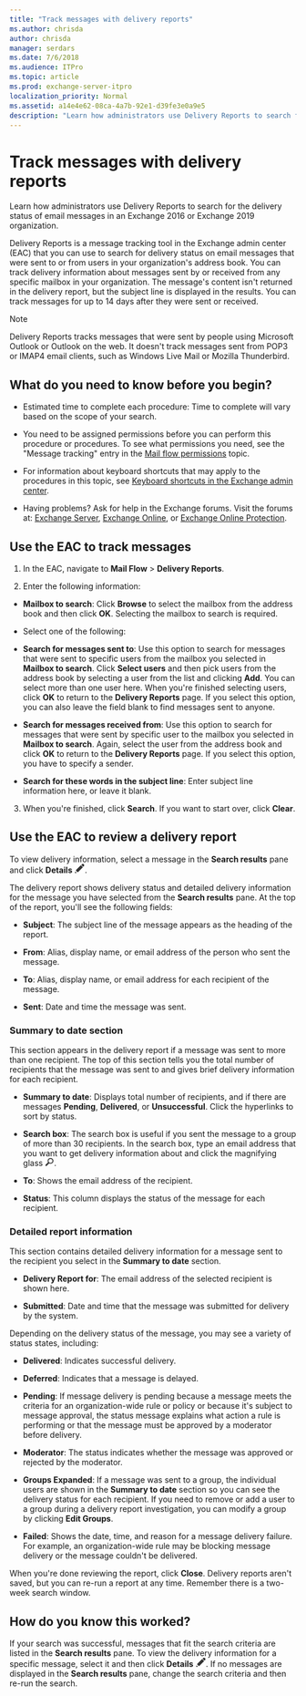 ```yaml
---
title: "Track messages with delivery reports"
ms.author: chrisda
author: chrisda
manager: serdars
ms.date: 7/6/2018
ms.audience: ITPro
ms.topic: article
ms.prod: exchange-server-itpro
localization_priority: Normal
ms.assetid: a14e4e62-08ca-4a7b-92e1-d39fe3e0a9e5
description: "Learn how administrators use Delivery Reports to search for the delivery status of email messages in an Exchange Server organization."
---
```


# Track messages with delivery reports

Learn how administrators use Delivery Reports to search for the delivery status of email messages in an Exchange 2016 or Exchange 2019 organization.
  
Delivery Reports is a message tracking tool in the Exchange admin center (EAC) that you can use to search for delivery status on email messages that were sent to or from users in your organization's address book. You can track delivery information about messages sent by or received from any specific mailbox in your organization. The message's content isn't returned in the delivery report, but the subject line is displayed in the results. You can track messages for up to 14 days after they were sent or received.
  
> [!NOTE]
> Delivery Reports tracks messages that were sent by people using Microsoft Outlook or Outlook on the web. It doesn't track messages sent from POP3 or IMAP4 email clients, such as Windows Live Mail or Mozilla Thunderbird.
  
## What do you need to know before you begin?

- Estimated time to complete each procedure: Time to complete will vary based on the scope of your search.
    
- You need to be assigned permissions before you can perform this procedure or procedures. To see what permissions you need, see the "Message tracking" entry in the [Mail flow permissions](../../permissions/feature-permissions/mail-flow-permissions.md) topic.
    
- For information about keyboard shortcuts that may apply to the procedures in this topic, see [Keyboard shortcuts in the Exchange admin center](../../about-documentation/exchange-admin-center-keyboard-shortcuts.md).
    
- Having problems? Ask for help in the Exchange forums. Visit the forums at: [Exchange Server](https://go.microsoft.com/fwlink/p/?linkId=60612), [Exchange Online](https://go.microsoft.com/fwlink/p/?linkId=267542), or [Exchange Online Protection](https://go.microsoft.com/fwlink/p/?linkId=285351).
    
## Use the EAC to track messages
<a name="trackmessages"> </a>

1. In the EAC, navigate to **Mail Flow** \> **Delivery Reports**.
    
2. Enter the following information:
    
  - **Mailbox to search**: Click **Browse** to select the mailbox from the address book and then click **OK**. Selecting the mailbox to search is required.
    
  - Select one of the following:
    
  - **Search for messages sent to**: Use this option to search for messages that were sent to specific users from the mailbox you selected in **Mailbox to search**. Click **Select users** and then pick users from the address book by selecting a user from the list and clicking **Add**. You can select more than one user here. When you're finished selecting users, click **OK** to return to the **Delivery Reports** page. If you select this option, you can also leave the field blank to find messages sent to anyone.
    
  - **Search for messages received from**: Use this option to search for messages that were sent by specific user to the mailbox you selected in **Mailbox to search**. Again, select the user from the address book and click **OK** to return to the **Delivery Reports** page. If you select this option, you have to specify a sender.
    
  - **Search for these words in the subject line**: Enter subject line information here, or leave it blank.
    
3. When you're finished, click **Search**. If you want to start over, click **Clear**.
    
## Use the EAC to review a delivery report
<a name="viewreport"> </a>

To view delivery information, select a message in the **Search results** pane and click **Details** ![Edit icon](../../media/ITPro_EAC_EditIcon.png).
  
The delivery report shows delivery status and detailed delivery information for the message you have selected from the **Search results** pane. At the top of the report, you'll see the following fields: 
  
- **Subject**: The subject line of the message appears as the heading of the report.
    
- **From**: Alias, display name, or email address of the person who sent the message.
    
- **To**: Alias, display name, or email address for each recipient of the message.
    
- **Sent**: Date and time the message was sent.
    
### Summary to date section

This section appears in the delivery report if a message was sent to more than one recipient. The top of this section tells you the total number of recipients that the message was sent to and gives brief delivery information for each recipient.
  
- **Summary to date**: Displays total number of recipients, and if there are messages **Pending**, **Delivered**, or **Unsuccessful**. Click the hyperlinks to sort by status.
    
- **Search box**: The search box is useful if you sent the message to a group of more than 30 recipients. In the search box, type an email address that you want to get delivery information about and click the magnifying glass ![Search icon](../../media/ITPro_EAC_.png).
    
- **To**: Shows the email address of the recipient.
    
- **Status**: This column displays the status of the message for each recipient.
    
### Detailed report information

This section contains detailed delivery information for a message sent to the recipient you select in the **Summary to date** section.
  
- **Delivery Report for**: The email address of the selected recipient is shown here.
    
- **Submitted**: Date and time that the message was submitted for delivery by the system.
    
Depending on the delivery status of the message, you may see a variety of status states, including:
  
- **Delivered**: Indicates successful delivery.
    
- **Deferred**: Indicates that a message is delayed.
    
- **Pending**: If message delivery is pending because a message meets the criteria for an organization-wide rule or policy or because it's subject to message approval, the status message explains what action a rule is performing or that the message must be approved by a moderator before delivery.
    
- **Moderator**: The status indicates whether the message was approved or rejected by the moderator.
    
- **Groups Expanded**: If a message was sent to a group, the individual users are shown in the **Summary to date** section so you can see the delivery status for each recipient. If you need to remove or add a user to a group during a delivery report investigation, you can modify a group by clicking **Edit Groups**.
    
- **Failed**: Shows the date, time, and reason for a message delivery failure. For example, an organization-wide rule may be blocking message delivery or the message couldn't be delivered.
    
When you're done reviewing the report, click **Close**. Delivery reports aren't saved, but you can re-run a report at any time. Remember there is a two-week search window.
  
## How do you know this worked?
<a name="viewreport"> </a>

If your search was successful, messages that fit the search criteria are listed in the **Search results** pane. To view the delivery information for a specific message, select it and then click **Details** ![Edit icon](../../media/ITPro_EAC_EditIcon.png). If no messages are displayed in the **Search results** pane, change the search criteria and then re-run the search.
  

